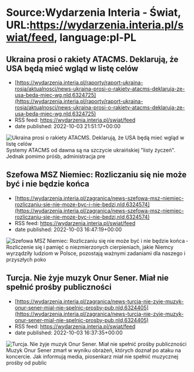 # Source:Wydarzenia Interia - Świat, URL:https://wydarzenia.interia.pl/swiat/feed, language:pl-PL

## Ukraina prosi o rakiety ATACMS. Deklarują, że USA będą mieć wgląd w listę celów
 - [https://wydarzenia.interia.pl/raporty/raport-ukraina-rosja/aktualnosci/news-ukraina-prosi-o-rakiety-atacms-deklaruja-ze-usa-beda-miec-wg,nId,6324725](https://wydarzenia.interia.pl/raporty/raport-ukraina-rosja/aktualnosci/news-ukraina-prosi-o-rakiety-atacms-deklaruja-ze-usa-beda-miec-wg,nId,6324725)
 - RSS feed: https://wydarzenia.interia.pl/swiat/feed
 - date published: 2022-10-03 21:51:17+00:00

<p><a href="https://wydarzenia.interia.pl/raporty/raport-ukraina-rosja/aktualnosci/news-ukraina-prosi-o-rakiety-atacms-deklaruja-ze-usa-beda-miec-wg,nId,6324725"><img align="left" alt="Ukraina prosi o rakiety ATACMS. Deklarują, że USA będą mieć wgląd w listę celów" src="https://i.iplsc.com/ukraina-prosi-o-rakiety-atacms-deklaruja-ze-usa-beda-miec-wg/000G5JYYINS31T6A-C321.jpg" /></a>Systemy ATACMS od dawna są na szczycie ukraińskiej &quot;listy życzeń&quot;. Jednak pomimo próśb, administracja pre

## Szefowa MSZ Niemiec: Rozliczaniu się nie może być i nie będzie końca
 - [https://wydarzenia.interia.pl/zagranica/news-szefowa-msz-niemiec-rozliczaniu-sie-nie-moze-byc-i-nie-bedzi,nId,6324574](https://wydarzenia.interia.pl/zagranica/news-szefowa-msz-niemiec-rozliczaniu-sie-nie-moze-byc-i-nie-bedzi,nId,6324574)
 - RSS feed: https://wydarzenia.interia.pl/swiat/feed
 - date published: 2022-10-03 16:47:19+00:00

<p><a href="https://wydarzenia.interia.pl/zagranica/news-szefowa-msz-niemiec-rozliczaniu-sie-nie-moze-byc-i-nie-bedzi,nId,6324574"><img align="left" alt="Szefowa MSZ Niemiec: Rozliczaniu się nie może być i nie będzie końca" src="https://i.iplsc.com/szefowa-msz-niemiec-rozliczaniu-sie-nie-moze-byc-i-nie-bedzi/000G5IVRNT6CAF90-C321.jpg" /></a>- Rozliczenie się i pamięć o niezmierzonych cierpieniach, jakie Niemcy wyrządziły ludziom w Polsce, pozostają ważnymi zadaniami dla naszego i przyszłych poko

## Turcja. Nie żyje muzyk Onur Sener. Miał nie spełnić prośby publiczności
 - [https://wydarzenia.interia.pl/zagranica/news-turcja-nie-zyje-muzyk-onur-sener-mial-nie-spelnic-prosby-pub,nId,6324405](https://wydarzenia.interia.pl/zagranica/news-turcja-nie-zyje-muzyk-onur-sener-mial-nie-spelnic-prosby-pub,nId,6324405)
 - RSS feed: https://wydarzenia.interia.pl/swiat/feed
 - date published: 2022-10-03 16:37:35+00:00

<p><a href="https://wydarzenia.interia.pl/zagranica/news-turcja-nie-zyje-muzyk-onur-sener-mial-nie-spelnic-prosby-pub,nId,6324405"><img align="left" alt="Turcja. Nie żyje muzyk Onur Sener. Miał nie spełnić prośby publiczności" src="https://i.iplsc.com/turcja-nie-zyje-muzyk-onur-sener-mial-nie-spelnic-prosby-pub/000G5IIN48ULD4H1-C321.jpg" /></a>Muzyk Onur Sener zmarł w wyniku obrażeń, których doznał po ataku na koncercie. Jak informują media, piosenkarz miał nie spełnić muzycznej prośby od public

